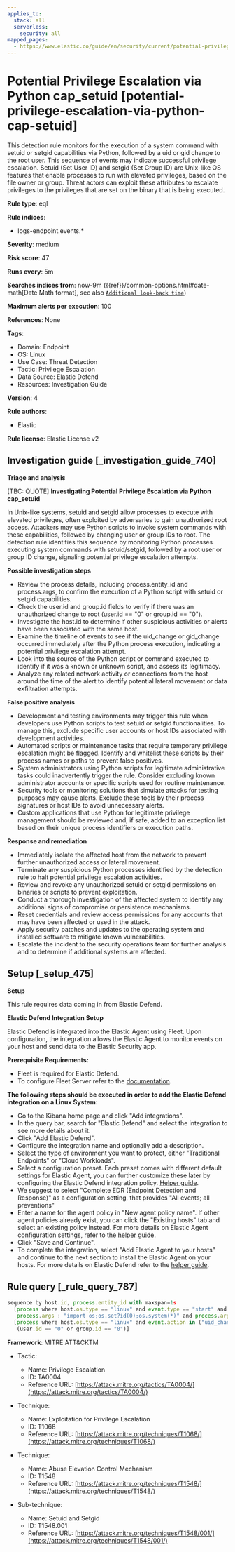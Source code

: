 ```yaml
---
applies_to:
  stack: all
  serverless:
    security: all
mapped_pages:
  - https://www.elastic.co/guide/en/security/current/potential-privilege-escalation-via-python-cap-setuid.html
---
```


# Potential Privilege Escalation via Python cap_setuid [potential-privilege-escalation-via-python-cap-setuid]

This detection rule monitors for the execution of a system command with setuid or setgid capabilities via Python, followed by a uid or gid change to the root user. This sequence of events may indicate successful privilege escalation. Setuid (Set User ID) and setgid (Set Group ID) are Unix-like OS features that enable processes to run with elevated privileges, based on the file owner or group. Threat actors can exploit these attributes to escalate privileges to the privileges that are set on the binary that is being executed.

**Rule type**: eql

**Rule indices**:

* logs-endpoint.events.*

**Severity**: medium

**Risk score**: 47

**Runs every**: 5m

**Searches indices from**: now-9m ({{ref}}/common-options.html#date-math[Date Math format], see also [`Additional look-back time`](docs-content://solutions/security/detect-and-alert/create-detection-rule.md#rule-schedule))

**Maximum alerts per execution**: 100

**References**: None

**Tags**:

* Domain: Endpoint
* OS: Linux
* Use Case: Threat Detection
* Tactic: Privilege Escalation
* Data Source: Elastic Defend
* Resources: Investigation Guide

**Version**: 4

**Rule authors**:

* Elastic

**Rule license**: Elastic License v2

## Investigation guide [_investigation_guide_740]

**Triage and analysis**

[TBC: QUOTE]
**Investigating Potential Privilege Escalation via Python cap_setuid**

In Unix-like systems, setuid and setgid allow processes to execute with elevated privileges, often exploited by adversaries to gain unauthorized root access. Attackers may use Python scripts to invoke system commands with these capabilities, followed by changing user or group IDs to root. The detection rule identifies this sequence by monitoring Python processes executing system commands with setuid/setgid, followed by a root user or group ID change, signaling potential privilege escalation attempts.

**Possible investigation steps**

* Review the process details, including process.entity_id and process.args, to confirm the execution of a Python script with setuid or setgid capabilities.
* Check the user.id and group.id fields to verify if there was an unauthorized change to root (user.id == "0" or group.id == "0").
* Investigate the host.id to determine if other suspicious activities or alerts have been associated with the same host.
* Examine the timeline of events to see if the uid_change or gid_change occurred immediately after the Python process execution, indicating a potential privilege escalation attempt.
* Look into the source of the Python script or command executed to identify if it was a known or unknown script, and assess its legitimacy.
* Analyze any related network activity or connections from the host around the time of the alert to identify potential lateral movement or data exfiltration attempts.

**False positive analysis**

* Development and testing environments may trigger this rule when developers use Python scripts to test setuid or setgid functionalities. To manage this, exclude specific user accounts or host IDs associated with development activities.
* Automated scripts or maintenance tasks that require temporary privilege escalation might be flagged. Identify and whitelist these scripts by their process names or paths to prevent false positives.
* System administrators using Python scripts for legitimate administrative tasks could inadvertently trigger the rule. Consider excluding known administrator accounts or specific scripts used for routine maintenance.
* Security tools or monitoring solutions that simulate attacks for testing purposes may cause alerts. Exclude these tools by their process signatures or host IDs to avoid unnecessary alerts.
* Custom applications that use Python for legitimate privilege management should be reviewed and, if safe, added to an exception list based on their unique process identifiers or execution paths.

**Response and remediation**

* Immediately isolate the affected host from the network to prevent further unauthorized access or lateral movement.
* Terminate any suspicious Python processes identified by the detection rule to halt potential privilege escalation activities.
* Review and revoke any unauthorized setuid or setgid permissions on binaries or scripts to prevent exploitation.
* Conduct a thorough investigation of the affected system to identify any additional signs of compromise or persistence mechanisms.
* Reset credentials and review access permissions for any accounts that may have been affected or used in the attack.
* Apply security patches and updates to the operating system and installed software to mitigate known vulnerabilities.
* Escalate the incident to the security operations team for further analysis and to determine if additional systems are affected.


## Setup [_setup_475]

**Setup**

This rule requires data coming in from Elastic Defend.

**Elastic Defend Integration Setup**

Elastic Defend is integrated into the Elastic Agent using Fleet. Upon configuration, the integration allows the Elastic Agent to monitor events on your host and send data to the Elastic Security app.

**Prerequisite Requirements:**

* Fleet is required for Elastic Defend.
* To configure Fleet Server refer to the [documentation](docs-content://reference/ingestion-tools/fleet/fleet-server.md).

**The following steps should be executed in order to add the Elastic Defend integration on a Linux System:**

* Go to the Kibana home page and click "Add integrations".
* In the query bar, search for "Elastic Defend" and select the integration to see more details about it.
* Click "Add Elastic Defend".
* Configure the integration name and optionally add a description.
* Select the type of environment you want to protect, either "Traditional Endpoints" or "Cloud Workloads".
* Select a configuration preset. Each preset comes with different default settings for Elastic Agent, you can further customize these later by configuring the Elastic Defend integration policy. [Helper guide](docs-content://solutions/security/configure-elastic-defend/configure-an-integration-policy-for-elastic-defend.md).
* We suggest to select "Complete EDR (Endpoint Detection and Response)" as a configuration setting, that provides "All events; all preventions"
* Enter a name for the agent policy in "New agent policy name". If other agent policies already exist, you can click the "Existing hosts" tab and select an existing policy instead. For more details on Elastic Agent configuration settings, refer to the [helper guide](docs-content://reference/ingestion-tools/fleet/agent-policy.md).
* Click "Save and Continue".
* To complete the integration, select "Add Elastic Agent to your hosts" and continue to the next section to install the Elastic Agent on your hosts. For more details on Elastic Defend refer to the [helper guide](docs-content://solutions/security/configure-elastic-defend/install-elastic-defend.md).


## Rule query [_rule_query_787]

```js
sequence by host.id, process.entity_id with maxspan=1s
  [process where host.os.type == "linux" and event.type == "start" and event.action == "exec" and
   process.args : "import os;os.set?id(0);os.system(*)" and process.args : "*python*" and user.id != "0"]
  [process where host.os.type == "linux" and event.action in ("uid_change", "gid_change") and event.type == "change" and
   (user.id == "0" or group.id == "0")]
```

**Framework**: MITRE ATT&CKTM

* Tactic:

    * Name: Privilege Escalation
    * ID: TA0004
    * Reference URL: [https://attack.mitre.org/tactics/TA0004/](https://attack.mitre.org/tactics/TA0004/)

* Technique:

    * Name: Exploitation for Privilege Escalation
    * ID: T1068
    * Reference URL: [https://attack.mitre.org/techniques/T1068/](https://attack.mitre.org/techniques/T1068/)

* Technique:

    * Name: Abuse Elevation Control Mechanism
    * ID: T1548
    * Reference URL: [https://attack.mitre.org/techniques/T1548/](https://attack.mitre.org/techniques/T1548/)

* Sub-technique:

    * Name: Setuid and Setgid
    * ID: T1548.001
    * Reference URL: [https://attack.mitre.org/techniques/T1548/001/](https://attack.mitre.org/techniques/T1548/001/)



